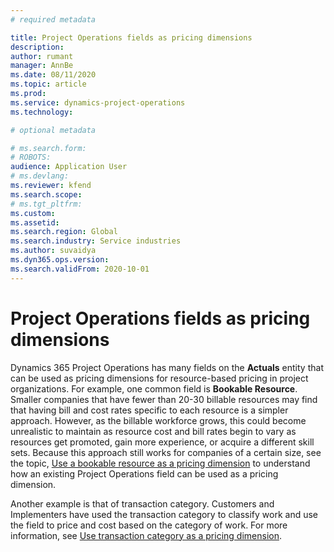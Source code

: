 ```yaml
---
# required metadata

title: Project Operations fields as pricing dimensions
description: 
author: rumant
manager: AnnBe
ms.date: 08/11/2020
ms.topic: article
ms.prod: 
ms.service: dynamics-project-operations
ms.technology: 

# optional metadata

# ms.search.form: 
# ROBOTS: 
audience: Application User
# ms.devlang: 
ms.reviewer: kfend
ms.search.scope: 
# ms.tgt_pltfrm: 
ms.custom: 
ms.assetid: 
ms.search.region: Global
ms.search.industry: Service industries
ms.author: suvaidya
ms.dyn365.ops.version: 
ms.search.validFrom: 2020-10-01
---
```


# Project Operations fields as pricing dimensions

Dynamics 365 Project Operations has many fields on the **Actuals** entity that can be used as pricing dimensions for resource-based pricing in project organizations. For example, one common field is **Bookable Resource**. Smaller companies that have fewer than 20-30 billable resources may find that having bill and cost rates specific to each resource is a simpler approach. However, as the billable workforce grows, this could become unrealistic to maintain as resource cost and bill rates begin to vary as resources get promoted, gain more experience, or acquire a different skill sets. 
Because this approach still works for companies of a certain size, see the topic, [Use a bookable resource as a pricing dimension](bookable-resource-pricing-dimension.md) to understand how an existing Project Operations field can be used as a pricing dimension.

Another example is that of transaction category. Customers and Implementers have used the transaction category to classify work and use the field to price and cost based on the category of work. For more information, see [Use transaction category as a pricing dimension](transaction-category-pricing-dimension.md).
